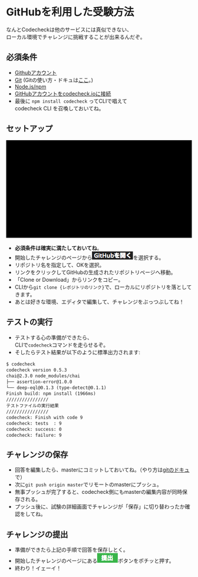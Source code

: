 # GitHubを利用した受験方法
なんとCodecheckは他のサービスには真似できない、  
ローカル環境でチャレンジに挑戦することが出来るんだぞ。  

## 必須条件
- <a href="https://github.com/join" target="_blank">Githubアカウント</a>
- <a href="https://git-scm.com/" target="_blank">Git</a> (Gitの使い方・ドキュは[ここ](https://git-scm.com/book/ja/v2)。)  
- <a href="https://nodejs.org/en/download/" target="_blank">Node.js/npm</a>
- <a href="https://app.code-check.io/settings/social" target="_blank">GitHubアカウントをcodecheck.ioに接続</a>  
- 最後に `npm install codecheck` ってCLIで唱えて  
codecheck CLI を召喚しておいてね。

## セットアップ

![Githubでローカルにチャレンジをセットアップする方法](images/start_challenge_github.gif)

- **必須条件は確実に満たしておいてね**。
- 開始したチャレンジのページから![GitHubで解くボタン](images/open_github.png)を選択する。
- リポジトリ名を指定して、OKを選択。
- リンクをクリックしてGitHubの生成されたリポジトリページへ移動。
- 「Clone or Download」からリンクをコピー。
- CLIから`git clone {レポジトリのリンク}`で、ローカルにリポジトリを落としてきます。  
- あとは好きな環境、エディタで編集して、チャレンジをぶっつぶしてね！

## テストの実行
- テストする心の準備ができたら、  
CLIで`codecheck`コマンドを走らせるぞ。
- そしたらテスト結果が以下のように標準出力されます:  
```
$ codecheck
codecheck version 0.5.3
chai@2.3.0 node_modules/chai
├── assertion-error@1.0.0
└── deep-eql@0.1.3 (type-detect@0.1.1)
Finish build: npm install (1966ms)
////////////////
テストファイルの実行結果
////////////////
codecheck: Finish with code 9
codecheck: tests  : 9
codecheck: success: 0
codecheck: failure: 9
```

## チャレンジの保存
- 回答を編集したら、masterにコミットしておいてね。（やり方は[gitのドキュ](https://git-scm.com/book/ja/v2/Git-%E3%81%AE%E5%9F%BA%E6%9C%AC-%E5%A4%89%E6%9B%B4%E5%86%85%E5%AE%B9%E3%81%AE%E3%83%AA%E3%83%9D%E3%82%B8%E3%83%88%E3%83%AA%E3%81%B8%E3%81%AE%E8%A8%98%E9%8C%B2)で）
- 次に`git push origin master`でリモートのmasterにプッシュ。　
- 無事プッシュが完了すると、codecheck側にもmasterの編集内容が同時保存される。  
- プッシュ後に、試験の詳細画面でチャレンジが「保存」に切り替わったか確認をしてね。

## チャレンジの提出
- 準備ができたら上記の手順で回答を保存しとく。
- 開始したチャレンジのページにある![提出](images/submit.png)ボタンをポチッと押す。
- 終わり！イェーイ！
